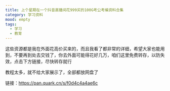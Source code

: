 ```yaml
---
title: 上个星期在一个抖音直播间花999买的100G考公考编资料合集
category: 学习资料
mood: empty
tags:
  - 学习
  - 教育
---
```





这些资源都是我在外面花高价买来的，而且我看了都非常的详细，希望大家也能用到，不要再到处去交钱了，你去外面可能得花好几万，咱们这里免费转存，以防失效，点击下方链接，尽快转存就行




教程太多，就不给大家展示了，全部都放网盘了




链接：https://pan.quark.cn/s/f0d4c4a4ae6c











